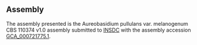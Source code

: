 

Assembly
--------

The assembly presented is the Aureobasidium pullulans var. melanogenum
CBS 110374 v1.0 assembly submitted to [INSDC](http://www.insdc.org) with
the assembly accession
[GCA\_000721775.1](http://www.ebi.ac.uk/ena/data/view/GCA_000721775.1).
